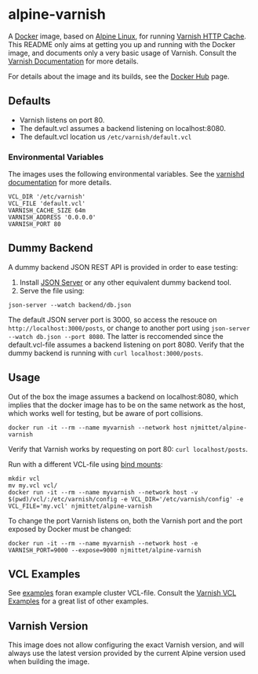 # alpine-varnish
A [Docker](https://www.docker.com/) image, based on [Alpine Linux](http://alpinelinux.org/), for running 
[Varnish HTTP Cache](https://www.varnish-cache.org/). This README only aims at getting you up and running with the Docker image, and documents only a very basic usage of Varnish. Consult the [Varnish Documentation](https://varnish-cache.org/docs/) for more details.

For details about the image and its builds, see the [Docker Hub](https://hub.docker.com/r/njmittet/alpine-varnish/) page.

## Defaults
* Varnish listens on port 80.
* The default.vcl assumes a backend listening on localhost:8080.
* The default.vcl location us `/etc/varnish/default.vcl`

### Environmental Variables
The images uses the following environmental variables. See the [varnishd documentation](https://varnish-cache.org/docs/6.0/reference/varnishd.html) for more details.
~~~
VCL_DIR '/etc/varnish'
VCL_FILE 'default.vcl'
VARNISH_CACHE_SIZE 64m
VARNISH_ADDRESS '0.0.0.0' 
VARNISH_PORT 80
~~~

## Dummy Backend
A dummy backend JSON REST API is provided in order to ease testing:
1. Install [JSON Server](https://github.com/typicode/json-server) or any other equivalent dummy backend tool.
2. Serve the file using:
~~~~
json-server --watch backend/db.json
~~~~

The default JSON server port is 3000, so access the resouce on `http://localhost:3000/posts`, or change to another port using `json-server --watch db.json --port 8080`. The latter is reccomended since the default.vcl-file assumes a backend listening on port 8080. Verify that the dummy backend is running with `curl localhost:3000/posts`.

## Usage
Out of the box the image assumes a backend on localhost:8080, which implies that the docker image has to be on the same network as the host, which works well for testing, but be aware of port collisions.
~~~
docker run -it --rm --name myvarnish --network host njmittet/alpine-varnish
~~~
Verify that Varnish works by requesting on port 80: `curl localhost/posts`.

Run with a different VCL-file using [bind mounts](https://docs.docker.com/v17.09/engine/admin/volumes/bind-mounts/):
~~~~
mkdir vcl
mv my.vcl vcl/
docker run -it --rm --name myvarnish --network host -v $(pwd)/vcl/:/etc/varnish/config -e VCL_DIR='/etc/varnish/config' -e VCL_FILE='my.vcl' njmittet/alpine-varnish
~~~~

To change the port Varnish listens on, both the Varnish port and the port exposed by Docker must be changed:
~~~~
docker run -it --rm --name myvarnish --network host -e VARNISH_PORT=9000 --expose=9000 njmittet/alpine-varnish
~~~~

## VCL Examples
See [examples](examples) foran example cluster VCL-file. Consult the [Varnish VCL Examples](http://varnish-cache.org/trac/wiki/VCLExamples) for a great list of other examples.

## Varnish Version
This image does not allow configuring the exact Varnish version, and will always use the latest version provided by the current Alpine version used when building the image.

